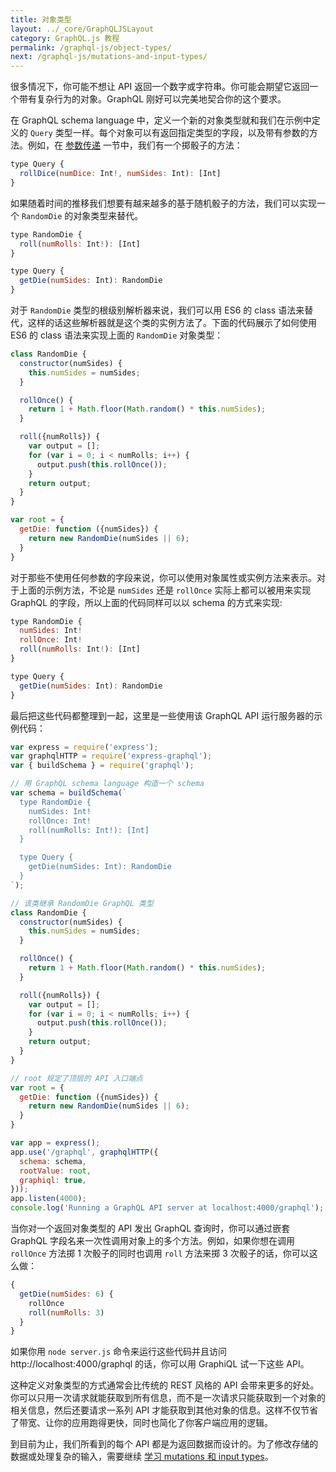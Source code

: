 ```yaml
---
title: 对象类型
layout: ../_core/GraphQLJSLayout
category: GraphQL.js 教程
permalink: /graphql-js/object-types/
next: /graphql-js/mutations-and-input-types/
---
```


很多情况下，你可能不想让 API 返回一个数字或字符串。你可能会期望它返回一个带有复杂行为的对象。GraphQL 刚好可以完美地契合你的这个要求。

在 GraphQL schema language 中，定义一个新的对象类型就和我们在示例中定义的 `Query` 类型一样。每个对象可以有返回指定类型的字段，以及带有参数的方法。例如，在 [参数传递](/graphql-js/passing-arguments/) 一节中，我们有一个掷骰子的方法：

```javascript
type Query {
  rollDice(numDice: Int!, numSides: Int): [Int]
}
```

如果随着时间的推移我们想要有越来越多的基于随机骰子的方法，我们可以实现一个 `RandomDie` 的对象类型来替代。

```javascript
type RandomDie {
  roll(numRolls: Int!): [Int]
}

type Query {
  getDie(numSides: Int): RandomDie
}
```

对于 `RandomDie` 类型的根级别解析器来说，我们可以用 ES6 的 class 语法来替代，这样的话这些解析器就是这个类的实例方法了。下面的代码展示了如何使用 ES6 的 class 语法来实现上面的 `RandomDie` 对象类型：

```javascript
class RandomDie {
  constructor(numSides) {
    this.numSides = numSides;
  }

  rollOnce() {
    return 1 + Math.floor(Math.random() * this.numSides);
  }

  roll({numRolls}) {
    var output = [];
    for (var i = 0; i < numRolls; i++) {
      output.push(this.rollOnce());
    }
    return output;
  }
}

var root = {
  getDie: function ({numSides}) {
    return new RandomDie(numSides || 6);
  }
}
```

对于那些不使用任何参数的字段来说，你可以使用对象属性或实例方法来表示。对于上面的示例方法，不论是 `numSides` 还是 `rollOnce` 实际上都可以被用来实现 GraphQL 的字段，所以上面的代码同样可以以 schema 的方式来实现:

```javascript
type RandomDie {
  numSides: Int!
  rollOnce: Int!
  roll(numRolls: Int!): [Int]
}

type Query {
  getDie(numSides: Int): RandomDie
}
```

最后把这些代码都整理到一起，这里是一些使用该 GraphQL API 运行服务器的示例代码：

```javascript
var express = require('express');
var graphqlHTTP = require('express-graphql');
var { buildSchema } = require('graphql');

// 用 GraphQL schema language 构造一个 schema
var schema = buildSchema(`
  type RandomDie {
    numSides: Int!
    rollOnce: Int!
    roll(numRolls: Int!): [Int]
  }

  type Query {
    getDie(numSides: Int): RandomDie
  }
`);

// 该类继承 RandomDie GraphQL 类型
class RandomDie {
  constructor(numSides) {
    this.numSides = numSides;
  }

  rollOnce() {
    return 1 + Math.floor(Math.random() * this.numSides);
  }

  roll({numRolls}) {
    var output = [];
    for (var i = 0; i < numRolls; i++) {
      output.push(this.rollOnce());
    }
    return output;
  }
}

// root 规定了顶层的 API 入口端点
var root = {
  getDie: function ({numSides}) {
    return new RandomDie(numSides || 6);
  }
}

var app = express();
app.use('/graphql', graphqlHTTP({
  schema: schema,
  rootValue: root,
  graphiql: true,
}));
app.listen(4000);
console.log('Running a GraphQL API server at localhost:4000/graphql');
```

当你对一个返回对象类型的 API 发出 GraphQL 查询时，你可以通过嵌套 GraphQL 字段名来一次性调用对象上的多个方法。例如，如果你想在调用 `rollOnce` 方法掷 1 次骰子的同时也调用 `roll` 方法来掷 3 次骰子的话，你可以这么做：

```javascript
{
  getDie(numSides: 6) {
    rollOnce
    roll(numRolls: 3)
  }
}
```

如果你用 `node server.js` 命令来运行这些代码并且访问 http://localhost:4000/graphql 的话，你可以用 GraphiQL 试一下这些 API。

这种定义对象类型的方式通常会比传统的 REST 风格的 API 会带来更多的好处。你可以只用一次请求就能获取到所有信息，而不是一次请求只能获取到一个对象的相关信息，然后还要请求一系列 API 才能获取到其他对象的信息。这样不仅节省了带宽、让你的应用跑得更快，同时也简化了你客户端应用的逻辑。

到目前为止，我们所看到的每个 API 都是为返回数据而设计的。为了修改存储的数据或处理复杂的输入，需要继续 [学习 mutations 和 input types](/graphql-js/mutations-and-input-types/)。
